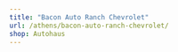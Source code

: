 ```yaml
---
title: "Bacon Auto Ranch Chevrolet"
url: /athens/bacon-auto-ranch-chevrolet/
shop: Autohaus
---
```

